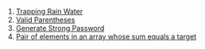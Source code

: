 1. [Trapping Rain Water](solutions/trapping-rain-water.md)
2. [Valid Parentheses](solutions/valid-parentheses.md)
3. [Generate Strong Password](solutions/generate-password.md)
4. [Pair of elements in an array whose sum equals a target](solutions/sum-equals-target.md)